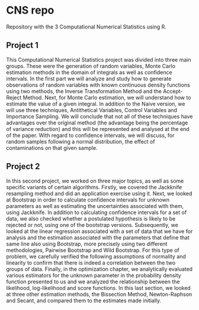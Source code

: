 # CNS repo
Repository with the 3 Computational Numerical Statistics using R.

## Project 1
This Computational Numerical Statistics project was divided into three main groups. These were the generation of random variables, Monte Carlo estimation methods in the domain of integrals as well as confidence intervals.
In the first part we will analyze and study how to generate observations of random variables with known continuous density functions using two methods, the Inverse Transformation Method and the Accept-Reject Method.
Next, for Monte Carlo estimation, we will understand how to estimate the value of a given integral.
In addition to the Naive version, we will use three techniques, Antithetical Variables, Control Variables and Importance Sampling. We will conclude that not all of these techniques have advantages over the original method (the advantage being the percentage of variance reduction) and this will be represented and analysed at the end of the paper.
With regard to confidence intervals, we will discuss, for random samples following a normal distribution, the effect of contaminations on that given sample.

## Project 2
In this second project, we worked on three major topics, as well as some specific variants of certain algorithms.
Firstly, we covered the Jackknife resampling method and did an application exercise using it.
Next, we looked at Bootstrap in order to calculate confidence intervals for unknown parameters as well as estimating the uncertainties associated with them, using Jackknife.
In addition to calculating confidence intervals for a set of data, we also checked whether a postulated hypothesis is likely to be rejected or not, using one of the bootstrap versions.
Subsequently, we looked at the linear regression associated with a set of data that we have for analysis and the estimation associated with the parameters that define that same line also using
Bootstrap, more precisely using two different methodologies, Pairwise Bootstrap and Wild Bootstrap. 
For this type of problem, we carefully verified the following assumptions of normality and linearity to confirm that there is indeed a correlation between the two groups of data.
Finally, in the optimization chapter, we analytically evaluated various estimators for the unknown parameter in the probability density function presented to us and we analyzed the relationship between the likelihood, log-likelihood and score functions.
In this last section, we looked at three other estimation methods, the Bissection Method, Newton-Raphson and Secant, and compared them to the estimates made initially.
